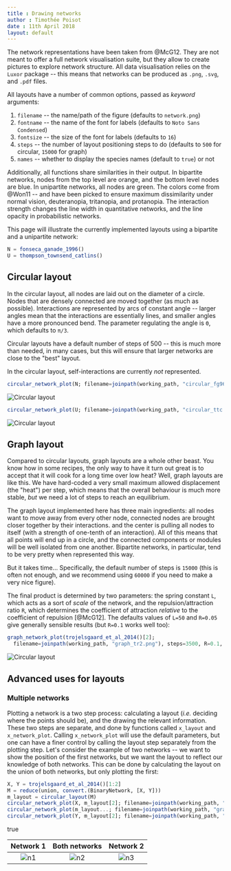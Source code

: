 ```yaml
---
title : Drawing networks
author : Timothée Poisot
date : 11th April 2018
layout: default
---
```





The network representations have been taken from @McG12. They are not meant to
offer a full network visualisation suite, but they allow to create pictures to
explore network structure. All data visualisation relies on the `Luxor` package --
this means that networks can be produced as `.png`, `.svg`, and `.pdf` files.

All layouts have a number of common options, passed as *keyword* arguments:

1. `filename` -- the name/path of the figure (defaults to `network.png`)
2. `fontname` -- the name of the font for labels (defaults to `Noto Sans Condensed`)
3. `fontsize` -- the size of the font for labels (defaults to `16`)
4. `steps` -- the number of layout positioning steps to do (defaults to `500` for circular, `15000` for graph)
5. `names` -- whether to display the species names (default to `true`) or not

Additionally, all functions share similarities in their output. In bipartite
networks, nodes from the top level are orange, and the bottom level nodes are
blue. In unipartite networks, all nodes are green. The colors come from @Won11 --
and have been picked to ensure maximum dissimilarity under normal vision,
deuteranopia, tritanopia, and protanopia. The interaction strength changes the
line width in quantitative networks, and the line opacity in probabilistic
networks.

This page will illustrate the currently implemented layouts using a bipartite
and a unipartite network:

````julia
N = fonseca_ganade_1996()
U = thompson_townsend_catlins()
````





## Circular layout

In the circular layout, all nodes are laid out on the diameter of a circle.
Nodes that are densely connected are moved together (as much as possible).
Interactions are represented by arcs of constant angle -- larger angles mean
that the interactions are essentially lines, and smaller angles have a more
pronounced bend. The parameter regulating the angle is `Θ`, which defaults to
`π/3`.

Circular layouts have a default number of steps of 500 -- this is much more than
needed, in many cases, but this will ensure that larger networks are close to
the "best" layout.

In the circular layout, self-interactions are currently *not* represented.

````julia
circular_network_plot(N; filename=joinpath(working_path, "circular_fg96.png"));
````





![Circular layout](/figures/circular_fg96.png)

````julia
circular_network_plot(U; filename=joinpath(working_path, "circular_ttc.png"));
````





![Circular layout](/figures/circular_ttc.png)

## Graph layout

Compared to circular layouts, graph layouts are a whole other beast. You know
how in some recipes, the only way to have it turn out great is to accept that it
will cook for a long time over low heat? Well, graph layouts are like this. We
have hard-coded a very small maximum allowed displacement (the "heat") per step,
which means that the overall behaviour is much more stable, *but* we need a lot
of steps to reach an equilibrium.

The graph layout implemented here has three main ingredients: all nodes want to
move away from every other node, connected nodes are brought closer together by
their interactions. and the center is pulling all nodes to itself (with a
strength of one-tenth of an interaction). All of this means that all points will
end up in a circle, and the connected components or modules will be well
isolated from one another. Bipartite networks, in particular, tend to be very
pretty when represented this way.

But it takes time... Specifically, the default number of steps is `15000` (this
is often not enough, and we recommend using `60000` if you need to make a very
nice figure).

The final product is determined by two parameters: the spring constant `L`,
which acts as a sort of *scale* of the network, and the repulsion/attraction
ratio `R`, which determines the coefficient of attraction *relative* to the
coefficient of repulsion [@McG12]. The defaults values of `L=50` and `R=0.05`
give generally sensible results (but `R=0.1` works well too):

````julia
graph_network_plot(trojelsgaard_et_al_2014()[2];
  filename=joinpath(working_path, "graph_tr2.png"), steps=3500, R=0.1, names=false);
````





![Circular layout](/figures/graph_tr2.png)

## Advanced uses for layouts

### Multiple networks

Plotting a network is a two step process: calculating a layout (*i.e.* deciding
where the points should be), and the drawing the relevant information. These two
steps are separate, and done by functions called `x_layout` and
`x_network_plot`. Calling `x_network_plot` will use the default parameters, but
one can have a finer control by calling the layout step separately from the
plotting step. Let's consider the example of two networks -- we want to show the
position of the first networks, but we want the layout to reflect our knowledge
of both networks. This can be done by calculating the layout on the union of
both networks, but only plotting the first:

````julia
X, Y = trojelsgaard_et_al_2014()[1:2]
M = reduce(union, convert.(BinaryNetwork, [X, Y]))
m_layout = circular_layout(M)
circular_network_plot(X, m_layout[2]; filename=joinpath(working_path, "graph_m1.png"), names=false)
circular_network_plot(m_layout...; filename=joinpath(working_path, "graph_m2.png"), names=false)
circular_network_plot(Y, m_layout[2]; filename=joinpath(working_path, "graph_m3.png"), names=false)
````



true



| Network 1  | Both networks | Network 2  |
|:----------:|:-------------:|:----------:|
| ![n1][fn1] |  ![n2][fn2]   | ![n3][fn3] |

[fn1]: /figures/graph_m1.png
[fn2]: /figures/graph_m2.png
[fn3]: /figures/graph_m3.png
